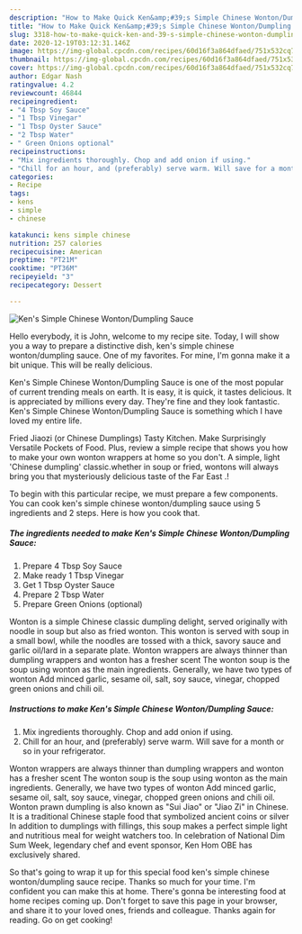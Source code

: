 ```yaml
---
description: "How to Make Quick Ken&amp;#39;s Simple Chinese Wonton/Dumpling Sauce"
title: "How to Make Quick Ken&amp;#39;s Simple Chinese Wonton/Dumpling Sauce"
slug: 3318-how-to-make-quick-ken-and-39-s-simple-chinese-wonton-dumpling-sauce
date: 2020-12-19T03:12:31.146Z
image: https://img-global.cpcdn.com/recipes/60d16f3a864dfaed/751x532cq70/kens-simple-chinese-wontondumpling-sauce-recipe-main-photo.jpg
thumbnail: https://img-global.cpcdn.com/recipes/60d16f3a864dfaed/751x532cq70/kens-simple-chinese-wontondumpling-sauce-recipe-main-photo.jpg
cover: https://img-global.cpcdn.com/recipes/60d16f3a864dfaed/751x532cq70/kens-simple-chinese-wontondumpling-sauce-recipe-main-photo.jpg
author: Edgar Nash
ratingvalue: 4.2
reviewcount: 46844
recipeingredient:
- "4 Tbsp Soy Sauce"
- "1 Tbsp Vinegar"
- "1 Tbsp Oyster Sauce"
- "2 Tbsp Water"
- " Green Onions optional"
recipeinstructions:
- "Mix ingredients thoroughly. Chop and add onion if using."
- "Chill for an hour, and (preferably) serve warm. Will save for a month or so in your refrigerator."
categories:
- Recipe
tags:
- kens
- simple
- chinese

katakunci: kens simple chinese 
nutrition: 257 calories
recipecuisine: American
preptime: "PT21M"
cooktime: "PT36M"
recipeyield: "3"
recipecategory: Dessert

---
```



![Ken&#39;s Simple Chinese Wonton/Dumpling Sauce](https://img-global.cpcdn.com/recipes/60d16f3a864dfaed/751x532cq70/kens-simple-chinese-wontondumpling-sauce-recipe-main-photo.jpg)

Hello everybody, it is John, welcome to my recipe site. Today, I will show you a way to prepare a distinctive dish, ken&#39;s simple chinese wonton/dumpling sauce. One of my favorites. For mine, I'm gonna make it a bit unique. This will be really delicious.

Ken&#39;s Simple Chinese Wonton/Dumpling Sauce is one of the most popular of current trending meals on earth. It is easy, it is quick, it tastes delicious. It is appreciated by millions every day. They're fine and they look fantastic. Ken&#39;s Simple Chinese Wonton/Dumpling Sauce is something which I have loved my entire life.

Fried Jiaozi (or Chinese Dumplings) Tasty Kitchen. Make Surprisingly Versatile Pockets of Food. Plus, review a simple recipe that shows you how to make your own wonton wrappers at home so you don&#39;t. A simple, light &#39;Chinese dumpling&#39; classic.whether in soup or fried, wontons will always bring you that mysteriously delicious taste of the Far East .!


To begin with this particular recipe, we must prepare a few components. You can cook ken&#39;s simple chinese wonton/dumpling sauce using 5 ingredients and 2 steps. Here is how you cook that.

<!--inarticleads1-->

##### The ingredients needed to make Ken&#39;s Simple Chinese Wonton/Dumpling Sauce:

1. Prepare 4 Tbsp Soy Sauce
1. Make ready 1 Tbsp Vinegar
1. Get 1 Tbsp Oyster Sauce
1. Prepare 2 Tbsp Water
1. Prepare  Green Onions (optional)


Wonton is a simple Chinese classic dumpling delight, served originally with noodle in soup but also as fried wonton. This wonton is served with soup in a small bowl, while the noodles are tossed with a thick, savory sauce and garlic oil/lard in a separate plate. Wonton wrappers are always thinner than dumpling wrappers and wonton has a fresher scent The wonton soup is the soup using wonton as the main ingredients. Generally, we have two types of wonton Add minced garlic, sesame oil, salt, soy sauce, vinegar, chopped green onions and chili oil. 

<!--inarticleads2-->

##### Instructions to make Ken&#39;s Simple Chinese Wonton/Dumpling Sauce:

1. Mix ingredients thoroughly. Chop and add onion if using.
1. Chill for an hour, and (preferably) serve warm. Will save for a month or so in your refrigerator.


Wonton wrappers are always thinner than dumpling wrappers and wonton has a fresher scent The wonton soup is the soup using wonton as the main ingredients. Generally, we have two types of wonton Add minced garlic, sesame oil, salt, soy sauce, vinegar, chopped green onions and chili oil. Wonton prawn dumpling is also known as &#34;Sui Jiao&#34; or &#34;Jiao Zi&#34; in Chinese. It is a traditional Chinese staple food that symbolized ancient coins or silver In addition to dumplings with fillings, this soup makes a perfect simple light and nutritious meal for weight watchers too. In celebration of National Dim Sum Week, legendary chef and event sponsor, Ken Hom OBE has exclusively shared. 

So that's going to wrap it up for this special food ken&#39;s simple chinese wonton/dumpling sauce recipe. Thanks so much for your time. I'm confident you can make this at home. There's gonna be interesting food at home recipes coming up. Don't forget to save this page in your browser, and share it to your loved ones, friends and colleague. Thanks again for reading. Go on get cooking!
